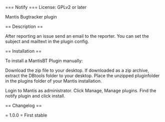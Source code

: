 === Notify ===
License: GPLv2 or later

Mantis Bugtracker plugin

== Description ==

After reporting an issue send an email to the reporter.
You can set the subject and mailtext in the plugin config.

== Installation ==

To install a MantisBT Plugin manually:

Download the zip file to your desktop.
If downloaded as a zip archive, extract the DBtools folder to your desktop.
Place the unzipped pluginfolder in the plugins folder of your Mantis installation.

Login to Mantis as administrator.
Click Manage, Manage plugins.
Find the notify plugin and click install.

== Changelog ==


= 1.0.0 =
First stable

